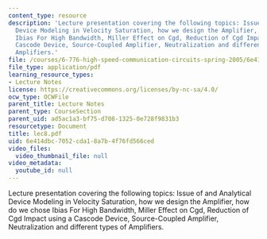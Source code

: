 ```yaml
---
content_type: resource
description: 'Lecture presentation covering the following topics: Issue of and Analytical
  Device Modeling in Velocity Saturation, how we design the Amplifier, how do we chose
  Ibias For High Bandwidth, Miller Effect on Cgd, Reduction of Cgd Impact using a
  Cascode Device, Source-Coupled Amplifier, Neutralization and different types of
  Amplifiers.'
file: /courses/6-776-high-speed-communication-circuits-spring-2005/6e414dbc7052cda18a7b4f76fd566ced_lec8.pdf
file_type: application/pdf
learning_resource_types:
- Lecture Notes
license: https://creativecommons.org/licenses/by-nc-sa/4.0/
ocw_type: OCWFile
parent_title: Lecture Notes
parent_type: CourseSection
parent_uid: ad5ac1a3-bf75-d708-1325-0e728f9831b3
resourcetype: Document
title: lec8.pdf
uid: 6e414dbc-7052-cda1-8a7b-4f76fd566ced
video_files:
  video_thumbnail_file: null
video_metadata:
  youtube_id: null
---
```

Lecture presentation covering the following topics: Issue of and Analytical Device Modeling in Velocity Saturation, how we design the Amplifier, how do we chose Ibias For High Bandwidth, Miller Effect on Cgd, Reduction of Cgd Impact using a Cascode Device, Source-Coupled Amplifier, Neutralization and different types of Amplifiers.